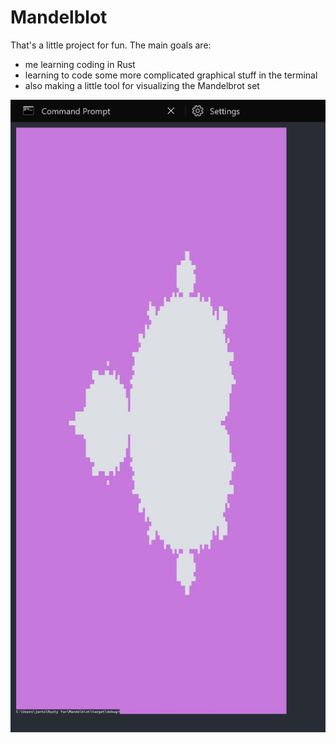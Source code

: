 # Mandelblot

That's a little project for fun. The main goals are:

- me learning coding in Rust
- learning to code some more complicated graphical stuff in the terminal
- also making a little tool for visualizing the Mandelbrot set

![the set](screenshot.JPG "Yup, exactly what we needed")
